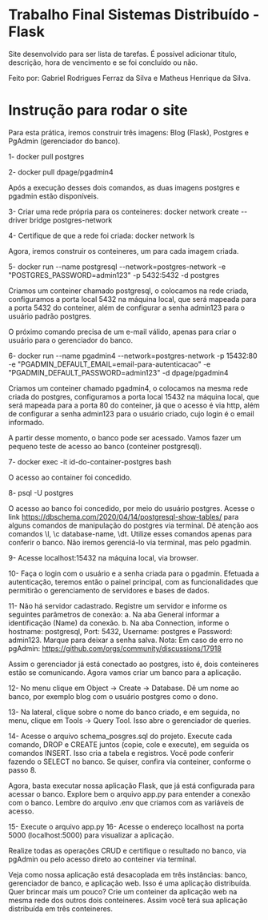 # Trabalho Final Sistemas Distribuído - Flask

Site desenvolvido para ser lista de tarefas.
É possível adicionar título, descrição, hora de vencimento e se foi concluído ou não.

Feito por: Gabriel Rodrigues Ferraz da Silva e Matheus Henrique da Silva.


# Instrução para rodar o site

Para esta prática, iremos construir três imagens: Blog (Flask), Postgres e PgAdmin (gerenciador do banco).

1- docker pull postgres

2- docker pull dpage/pgadmin4

Após a execução desses dois comandos, as duas imagens postgres e pgadmin estão disponíveis.

3- Criar uma rede própria para os conteineres: docker network create --driver bridge postgres-network

4- Certifique de que a rede foi criada: docker network ls

Agora, iremos construir os conteineres, um para cada imagem criada.

5- docker run --name postgresql --network=postgres-network -e "POSTGRES_PASSWORD=admin123" -p 5432:5432 -d postgres

Criamos um conteiner chamado postgresql, o colocamos na rede criada, configuramos a porta local 5432 na máquina local, que será mapeada para a porta 5432 do conteiner, além de configurar a senha admin123 para o usuário padrão postgres.

O próximo comando precisa de um e-mail válido, apenas para criar o usuário para o gerenciador do banco.

6- docker run --name pgadmin4 --network=postgres-network -p 15432:80 -e "PGADMIN_DEFAULT_EMAIL=email-para-autenticacao" -e "PGADMIN_DEFAULT_PASSWORD=admin123" -d dpage/pgadmin4

Criamos um conteiner chamado pgadmin4, o colocamos na mesma rede criada do postgres, configuramos a porta local 15432 na máquina local, que será mapeada para a porta 80 do conteiner, já que o acesso é via http, além de configurar a senha admin123 para o usuário criado, cujo login é o email informado.

A partir desse momento, o banco pode ser acessado. Vamos fazer um pequeno teste de acesso ao banco (conteiner postgresql).

7- docker exec -it id-do-container-postgres bash

O acesso ao container foi concedido.

8- psql -U postgres

O acesso ao banco foi concedido, por meio do usuário postgres. Acesse o link https://dbschema.com/2020/04/14/postgresql-show-tables/ para alguns comandos de manipulação do postgres via terminal. Dê atenção aos comandos \l, \c database-name, \dt. Utilize esses comandos apenas para conferir o banco. Não iremos gerenciá-lo via terminal, mas pelo pgadmin.

9- Acesse localhost:15432 na máquina local, via browser.

10- Faça o login com o usuário e a senha criada para o pgadmin. Efetuada a autenticação, teremos então o painel principal, com as funcionalidades que permitirão o gerenciamento de servidores e bases de dados.

11- Não há servidor cadastrado. Registre um servidor e informe os seguintes parâmetros de conexão: a. Na aba General informar a identificação (Name) da conexão. b. Na aba Connection, informe o hostname: postgresql, Port: 5432, Username: postgres e Password: admin123. Marque para deixar a senha salva.
Nota: Em caso de erro no pgAdmin: https://github.com/orgs/community/discussions/17918

Assim o gerenciador já está conectado ao postgres, isto é, dois conteineres estão se comunicando. Agora vamos criar um banco para a aplicação.

12- No menu clique em Object -> Create -> Database. Dê um nome ao banco, por exemplo blog com o usuário postgres como o dono.

13- Na lateral, clique sobre o nome do banco criado, e em seguida, no menu, clique em Tools -> Query Tool. Isso abre o gerenciador de queries.

14- Acesse o arquivo schema_posgres.sql do projeto. Execute cada comando, DROP e CREATE juntos (copie, cole e execute), em seguida os comandos INSERT. Isso cria a tabela e registros. Você pode conferir fazendo o SELECT no banco. Se quiser, confira via conteiner, conforme o passo 8.

Agora, basta executar nossa aplicação Flask, que já está configurada para acessar o banco. Explore bem o arquivo app.py para entender a conexão com o banco. Lembre do arquivo .env que criamos com as variáveis de acesso.

15- Execute o arquivo app.py
16- Acesse o endereço localhost na porta 5000 (localhost:5000) para visualizar a aplicação.

Realize todas as operações CRUD e certifique o resultado no banco, via pgAdmin ou pelo acesso direto ao conteiner via terminal.

Veja como nossa aplicação está desacoplada em três instâncias: banco, gerenciador de banco, e aplicação web. Isso é uma aplicação distribuída. Quer brincar mais um pouco? Crie um conteiner da aplicação web na mesma rede dos outros dois conteineres. Assim você terá sua aplicação distribuída em três conteineres.